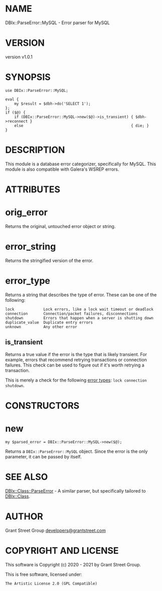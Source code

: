 # NAME

DBIx::ParseError::MySQL - Error parser for MySQL

# VERSION

version v1.0.1

# SYNOPSIS

    use DBIx::ParseError::MySQL;

    eval {
        my $result = $dbh->do('SELECT 1');
    };
    if ($@) {
        if (DBIx::ParseError::MySQL->new($@)->is_transient) { $dbh->reconnect }
        else                                                { die; }
    }

# DESCRIPTION

This module is a database error categorizer, specifically for MySQL. This module is also
compatible with Galera's WSREP errors.

# ATTRIBUTES

# orig\_error

Returns the original, untouched error object or string.

# error\_string

Returns the stringified version of the error.

# error\_type

Returns a string that describes the type of error.  These can be one of the following:

    lock             Lock errors, like a lock wait timeout or deadlock
    connection       Connection/packet failures, disconnections
    shutdown         Errors that happen when a server is shutting down
    duplicate_value  Duplicate entry errors
    unknown          Any other error

## is\_transient

Returns a true value if the error is the type that is likely transient.  For example,
errors that recommend retrying transactions or connection failures.  This check can be
used to figure out if it's worth retrying a transaction.

This is merely a check for the following [error types](#error_type):
`lock connection shutdown`.

# CONSTRUCTORS

# new

    my $parsed_error = DBIx::ParseError::MySQL->new($@);

Returns a `DBIx::ParseError::MySQL` object.  Since the error is the only parameter, it
can be passed by itself.

# SEE ALSO

[DBIx::Class::ParseError](https://metacpan.org/pod/DBIx%3A%3AClass%3A%3AParseError) - A similar parser, but specifically tailored to [DBIx::Class](https://metacpan.org/pod/DBIx%3A%3AClass).

# AUTHOR

Grant Street Group <developers@grantstreet.com>

# COPYRIGHT AND LICENSE

This software is Copyright (c) 2020 - 2021 by Grant Street Group.

This is free software, licensed under:

    The Artistic License 2.0 (GPL Compatible)
